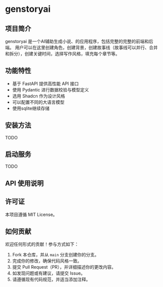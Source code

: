 # genstoryai

## 项目简介

genstoryai 是一个AI辅助生成小说、的应用程序，包括完整的完整的前端和后端。
用户可以在这里创建角色，创建背景，创建故事线（故事线可以并行、合并和拆分），创建关键时间，选择写作风格，填充每个章节等。

## 功能特性
- 基于 FastAPI 提供高性能 API 接口
- 使用 Pydantic 进行数据校验与模型定义
- 选用 Shadcn 作为设计风格
- 可以配置不同的大语言模型
- 使用sqlite继续存储

## 安装方法

TODO

## 启动服务

TODO

## API 使用说明




## 许可证

本项目遵循 MIT License。

## 如何贡献

欢迎任何形式的贡献！参与方式如下：

1. Fork 本仓库，并从 `main` 分支创建你的分支。
2. 完成你的修改，确保代码风格一致。
3. 提交 Pull Request（PR），并详细描述你的更改内容。
4. 如发现问题或有建议，请提交 Issue。
5. 请遵循现有代码规范，并适当添加注释。
